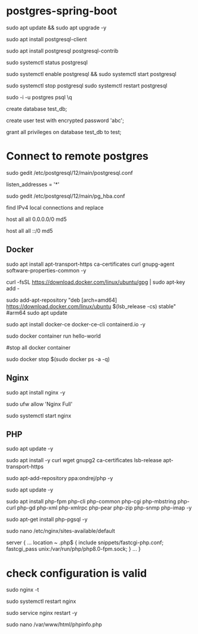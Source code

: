 # postgres-spring-boot

sudo apt update && sudo apt upgrade -y

sudo apt install postgresql-client

sudo apt install postgresql postgresql-contrib

sudo systemctl status postgresql

sudo systemctl enable postgresql && sudo systemctl start postgresql

sudo systemctl stop postgresql
sudo systemctl restart postgresql


sudo -i -u postgres
psql
\q

create database test_db;

create user test with encrypted password 'abc';

grant all privileges on database test_db to test;


# Connect to remote postgres

sudo gedit /etc/postgresql/12/main/postgresql.conf

listen_addresses = '*'



sudo gedit /etc/postgresql/12/main/pg_hba.conf

find IPv4 local connections and replace 

host    all             all              0.0.0.0/0                       md5

host    all             all              ::/0                            md5


## Docker

sudo apt install apt-transport-https ca-certificates curl gnupg-agent software-properties-common -y

curl -fsSL https://download.docker.com/linux/ubuntu/gpg | sudo apt-key add -

sudo add-apt-repository "deb [arch=amd64] https://download.docker.com/linux/ubuntu $(lsb_release -cs) stable"
#arm64
sudo apt update

sudo apt install docker-ce docker-ce-cli containerd.io -y

sudo docker container run hello-world


#stop all docker container

sudo docker stop $(sudo docker ps -a -q)

## Nginx
sudo apt install nginx -y

sudo ufw allow 'Nginx Full'

sudo systemctl start nginx

## PHP

sudo apt update -y

sudo apt install -y curl wget gnupg2 ca-certificates lsb-release apt-transport-https

sudo apt-add-repository ppa:ondrej/php -y

sudo apt update -y


sudo apt install php-fpm php-cli php-common php-cgi php-mbstring php-curl php-gd php-xml php-xmlrpc php-pear php-zip php-snmp php-imap -y

sudo apt-get install php-pgsql -y

sudo nano /etc/nginx/sites-available/default


server {
...
        location ~ \.php$ {
                include snippets/fastcgi-php.conf;
                fastcgi_pass unix:/var/run/php/php8.0-fpm.sock;
        }
...
}


# check configuration is valid
sudo nginx -t

sudo systemctl restart nginx

sudo service nginx restart -y

sudo nano /var/www/html/phpinfo.php


<?php phpinfo(); ?>













